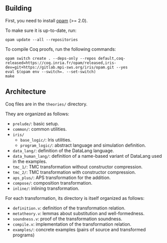## Building

First, you need to install [opam](https://opam.ocaml.org/) (>= 2.0).

To make sure it is up-to-date, run:

```
opam update --all --repositories
```

To compile Coq proofs, run the following commands:

```
opam switch create . --deps-only --repos default,coq-released=https://coq.inria.fr/opam/released,iris-dev=git+https://gitlab.mpi-sws.org/iris/opam.git --yes
eval $(opam env --switch=. --set-switch)
make
```

## Architecture

Coq files are in the `theories/` directory.

They are organized as follows:

* `prelude/`: basic setup.
* `common/`: common utilities.
* `iris/`
  * `base_logic/`: Iris utilities.
  * `program_logic/`: abstract language and simulation definition.
* `data_lang/`: definition of the DataLang language.
* `data_human_lang/`: definition of a name-based variant of DataLang used in the examples.
* `tmc_1/`: TMC transformation without constructor compression.
* `tmc_2/`: TMC transformation with constructor compression.
* `aps_plus/`: APS transformation for the addition.
* `compose/`: composition transformation.
* `inline/`: inlining transformation.

For each transformation, its directory is itself organized as follows:

* `definition.v`: definition of the transformation relation.
* `metatheory.v`: lemmas about substitution and well-formedness.
* `soundness.v`: proof of the transformation soundness.
* `compile.v`: implementation of the transformation relation.
* `examples/`: concrete examples (pairs of source and transformed programs)
